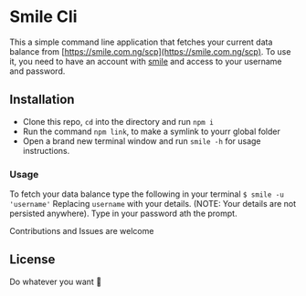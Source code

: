 # Smile Cli
This a simple command line application that fetches your current data balance from [https://smile.com.ng/scp](https://smile.com.ng/scp). To use it, you need to have an account with [smile](https://smile.com.ng/) and access to your username and password.

## Installation
 - Clone this repo, `cd` into the directory and run `npm i`
 - Run the command `npm link`, to make a symlink to yourr global folder
 - Open a brand new terminal window and run `smile -h` for usage instructions.

### Usage
To fetch your data balance type the following in your terminal
`$ smile -u 'username'`
Replacing `username` with your details. (NOTE: Your details are not persisted anywhere). 
Type in your password ath the prompt.

Contributions and Issues are welcome



## License
Do whatever you want :shrug:
